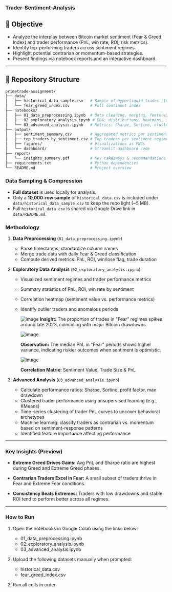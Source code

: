 ### Trader-Sentiment-Analysis
## 🎯 Objective
- Analyze the interplay between Bitcoin market sentiment (Fear & Greed Index) and trader performance (PnL, win rate, ROI, risk metrics).
- Identify top-performing traders across sentiment regimes.
- Highlight potential contrarian or momentum-based strategies.
- Present findings via notebook reports and an interactive dashboard.

---

## 📁 Repository Structure
```bash
primetrade-assignment/
├── data/
│   ├── historical_data_sample.csv   # Sample of Hyperliquid trades (10K rows)
│   └── fear_greed_index.csv         # Full sentiment index
├── notebooks/
│   ├── 01_data_preprocessing.ipynb  # Data cleaning, merging, features
│   ├── 02_exploratory_analysis.ipynb # EDA: distributions, heatmaps, insights
│   └── 03_advanced_analysis.ipynb   # Metrics: Sharpe, Sortino, clustering
├── output/
│   ├── sentiment_summary.csv        # Aggregated metrics per sentiment
│   ├── top_traders_by_sentiment.csv # Top traders per sentiment regime
│   ├── figures/                     # Visualizations as PNGs
│   └── dashboard/                   # Streamlit dashboard code
├── report/
│   └── insights_summary.pdf         # Key takeaways & recommendations
├── requirements.txt                 # Python dependencies
└── README.md                        # Project overview
```

### Data Sampling & Compression
- **Full dataset** is used locally for analysis.
- Only a **10,000-row sample** of `historical_data.csv` is included under `data/historical_data_sample.csv` to keep the repo light (~5 MB).
- Full `historical_data.csv` is shared via Google Drive link in `data/README.md`.



### Methodology
1. **Data Preprocessing** (`01_data_preprocessing.ipynb`)
   - Parse timestamps, standardize column names
   - Merge trade data with daily Fear & Greed classification
   - Compute derived metrics: PnL, ROI, win/lose flag, trade duration

2. **Exploratory Data Analysis** (`02_exploratory_analysis.ipynb`)
   - Visualized sentiment regimes and trader performance metrics
   - Summary statistics of PnL, ROI, win rate by sentiment
   - Correlation heatmap (sentiment value vs. performance metrics)
   - Identify outlier traders and anomalous periods
  
     
     ![image](https://github.com/user-attachments/assets/a807022d-c8e2-4f8c-bca8-350539edd80f)
     **Insight:** The proportion of trades in "Fear" regimes spikes around late 2023, coinciding with major Bitcoin drawdowns.
     

     ![image](https://github.com/user-attachments/assets/53acf066-3ff1-40e7-8ece-90db7b9a8f31)
     
     **Observation:** The median PnL in "Fear" periods shows higher variance, indicating riskier outcomes when sentiment is optimistic.
     

     ![image](https://github.com/user-attachments/assets/2ec404f7-35c6-41be-a37f-5a8a01075b06)
     
      **Correlation Matrix:** Sentiment Value, Trade Size & PnL



3. **Advanced Analysis** (`03_advanced_analysis.ipynb`)
   - Calculate performance ratios: Sharpe, Sortino, profit factor, max drawdown
   - Clustered trader performance using unsupervised learning (e.g., KMeans)
   - Time-series clustering of trader PnL curves to uncover behavioral archetypes
   - Machine learning: classify traders as contrarian vs. momentum based on sentiment-response patterns
   - Identified feature importance affecting performance

---

### Key Insights (Preview)
- **Extreme Greed Drives Gains:** Avg PnL and Sharpe ratio are highest during Greed and Extreme Greed phases.

- **Contrarian Traders Excel in Fear:** A small subset of traders thrive in Fear and Extreme Fear conditions.

- **Consistency Beats Extremes:** Traders with low drawdowns and stable ROI tend to perform better across all regimes.



---

### How to Run
1. Open the notebooks in Google Colab using the links below:
   - 01_data_preprocessing.ipynb
   - 02_exploratory_analysis.ipynb
   - 03_advanced_analysis.ipynb

2. Upload the following datasets manually when prompted:
   - historical_data.csv
   - fear_greed_index.csv

3. Run all cells in order.
